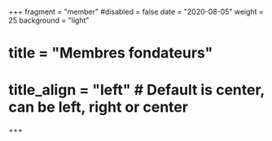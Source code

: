 +++
fragment = "member"
#disabled = false
date = "2020-08-05"
weight = 25
background = "light"

# title = "Membres fondateurs"
# title_align = "left" # Default is center, can be left, right or center
+++
